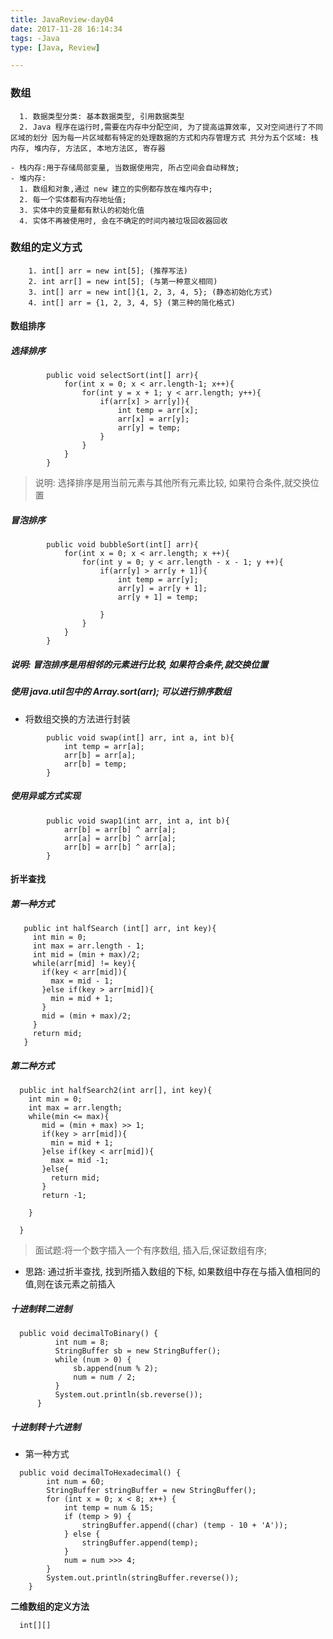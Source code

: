 ```yaml
---
title: JavaReview-day04
date: 2017-11-28 16:14:34
tags: -Java
type: [Java, Review]

---
```


### 数组

      1. 数据类型分类: 基本数据类型, 引用数据类型
      2. Java 程序在运行时,需要在内存中分配空间, 为了提高运算效率, 又对空间进行了不同区域的划分 因为每一片区域都有特定的处理数据的方式和内存管理方式 共分为五个区域: 栈内存, 堆内存, 方法区, 本地方法区, 寄存器

    - 栈内存:用于存储局部变量, 当数据使用完, 所占空间会自动释放;
    - 堆内存:
      1. 数组和对象,通过 new 建立的实例都存放在堆内存中;
      2. 每一个实体都有内存地址值;
      3. 实体中的变量都有默认的初始化值
      4. 实体不再被使用时, 会在不确定的时间内被垃圾回收器回收

### 数组的定义方式

        1. int[] arr = new int[5]; (推荐写法)
        2. int arr[] = new int[5]; (与第一种意义相同)
        3. int[] arr = new int[]{1, 2, 3, 4, 5}; (静态初始化方式)
        4. int[] arr = {1, 2, 3, 4, 5} (第三种的简化格式)

#### 数组排序
##### 选择排序

```
        public void selectSort(int[] arr){
            for(int x = 0; x < arr.length-1; x++){
                for(int y = x + 1; y < arr.length; y++){
                    if(arr[x] > arr[y]){
                        int temp = arr[x];
                        arr[x] = arr[y];
                        arr[y] = temp;
                    }
                }
            }
        }
```
> 说明: 选择排序是用当前元素与其他所有元素比较, 如果符合条件,就交换位置

##### 冒泡排序
```  
        public void bubbleSort(int[] arr){
            for(int x = 0; x < arr.length; x ++){
                for(int y = 0; y < arr.length - x - 1; y ++){
                    if(arr[y] > arr[y + 1]){
                        int temp = arr[y];
                        arr[y] = arr[y + 1];
                        arr[y + 1] = temp;

                    }
                }
            }
        }
```
##### 说明: 冒泡排序是用相邻的元素进行比较, 如果符合条件,就交换位置
##### 使用 java.util包中的 Array.sort(arr); 可以进行排序数组

- 将数组交换的方法进行封装
```
        public void swap(int[] arr, int a, int b){
            int temp = arr[a];
            arr[b] = arr[a];
            arr[b] = temp;
        }
```
##### 使用异或方式实现

```
        public void swap1(int arr, int a, int b){
            arr[b] = arr[b] ^ arr[a];
            arr[a] = arr[b] ^ arr[a];
            arr[b] = arr[b] ^ arr[a];
        }
```

#### 折半查找
##### 第一种方式
  ```
     public int halfSearch (int[] arr, int key){
       int min = 0;
       int max = arr.length - 1;
       int mid = (min + max)/2;
       while(arr[mid] != key){
         if(key < arr[mid]){
           max = mid - 1;
         }else if(key > arr[mid]){
           min = mid + 1;
         }
         mid = (min + max)/2;
       }
       return mid;
     }
```
##### 第二种方式
   ```
     public int halfSearch2(int arr[], int key){
       int min = 0;
       int max = arr.length;
       while(min <= max){
          mid = (min + max) >> 1;
          if(key > arr[mid]){
            min = mid + 1;
          }else if(key < arr[mid]){
            max = mid -1;
          }else{
            return mid;
          }
          return -1;

       }

     }
   ```


> 面试题:将一个数字插入一个有序数组, 插入后,保证数组有序;

- 思路: 通过折半查找, 找到所插入数组的下标, 如果数组中存在与插入值相同的值,则在该元素之前插入

##### 十进制转二进制
  ```
    public void decimalToBinary() {
            int num = 8;
            StringBuffer sb = new StringBuffer();
            while (num > 0) {
                sb.append(num % 2);
                num = num / 2;
            }
            System.out.println(sb.reverse());
        }
  ```

##### 十进制转十六进制
 - 第一种方式

```
  public void decimalToHexadecimal() {
        int num = 60;
        StringBuffer stringBuffer = new StringBuffer();
        for (int x = 0; x < 8; x++) {
            int temp = num & 15;
            if (temp > 9) {
                stringBuffer.append((char) (temp - 10 + 'A'));
            } else {
                stringBuffer.append(temp);
            }
            num = num >>> 4;
        }
        System.out.println(stringBuffer.reverse());
    }
```
**二维数组的定义方法**
```
  int[][]
```
